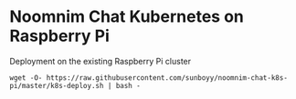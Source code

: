 # Noomnim Chat Kubernetes on Raspberry Pi

Deployment on the existing Raspberry Pi cluster
```
wget -O- https://raw.githubusercontent.com/sunboyy/noomnim-chat-k8s-pi/master/k8s-deploy.sh | bash -
```
